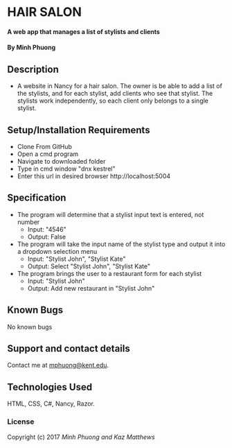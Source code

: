 # HAIR SALON

#### A web app that manages a list of stylists and clients

#### By Minh Phuong

## Description
* A website in Nancy for a hair salon. The owner is be able to add a list of the stylists, and for each stylist, add clients who see that stylist. The stylists work independently, so each client only belongs to a single stylist.

## Setup/Installation Requirements
* Clone From GitHub
* Open a cmd program
* Navigate to downloaded folder
* Type in cmd window "dnx kestrel"
* Enter this url in desired browser http://localhost:5004

## Specification
* The program will determine that a stylist input text is entered, not number
  * Input: "4546"
  * Output: False
* The program will take the input name of the stylist type and output it into a dropdown selection menu
  * Input: "Stylist John", "Stylist Kate"
  * Output: Select "Stylist John", "Stylist Kate"
* The program brings the user to a restaurant form for each stylist
  * Input: "Stylist John"
  * Output: Add new restaurant in "Stylist John"

## Known Bugs

No known bugs

## Support and contact details

Contact me at mphuong@kent.edu.

## Technologies Used

HTML, CSS, C#, Nancy, Razor.

### License

Copyright (c) 2017 *Minh Phuong and Kaz Matthews*

